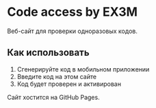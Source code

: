 # Code access by EX3M

Веб-сайт для проверки одноразовых кодов.

## Как использовать
1. Сгенерируйте код в мобильном приложении
2. Введите код на этом сайте
3. Код будет проверен и активирован

Сайт хостится на GitHub Pages.
